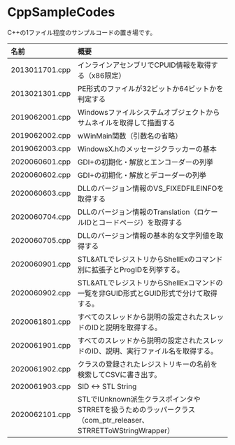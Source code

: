 # CppSampleCodes
C++の1ファイル程度のサンプルコードの置き場です。

|名前|概要|
|:--|:--|
|2013011701.cpp|インラインアセンブリでCPUID情報を取得する（x86限定）|
|2013021301.cpp|PE形式のファイルが32ビットか64ビットかを判定する|
|2019062001.cpp|Windowsファイルシステムオブジェクトからサムネイルを取得して描画する|
|2019062002.cpp|wWinMain関数（引数名の省略）|
|2019062003.cpp|WindowsX.hのメッセージクラッカーの基本|
|2020060601.cpp|GDI+の初期化・解放とエンコーダーの列挙|
|2020060602.cpp|GDI+の初期化・解放とデコーダーの列挙|
|2020060603.cpp|DLLのバージョン情報のVS_FIXEDFILEINFOを取得する|
|2020060704.cpp|DLLのバージョン情報のTranslation（ロケールIDとコードページ）を取得する|
|2020060705.cpp|DLLのバージョン情報の基本的な文字列値を取得する|
|2020060901.cpp|STL&ATLでレジストリからShellExのコマンド別に拡張子とProgIDを列挙する。|
|2020060902.cpp|STL&ATLでレジストリからShellExコマンドの一覧を非GUID形式とGUID形式で分けて取得する。|
|2020061801.cpp|すべてのスレッドから説明の設定されたスレッドのIDと説明を取得する。|
|2020061901.cpp|すべてのスレッドから説明の設定されたスレッドのID、説明、実行ファイル名を取得する。|
|2020061902.cpp|クラスの登録されたレジストリキーの名前を検索してCSVに書き出す。|
|2020061903.cpp|SID <-> STL String|
|2020062101.cpp|STLでIUnknown派生クラスポインタやSTRRETを扱うためのラッパークラス（com_ptr_releaser、STRRETToWStringWrapper）|
